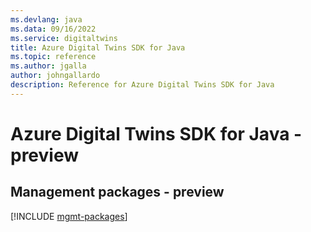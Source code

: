 ```yaml
---
ms.devlang: java
ms.data: 09/16/2022
ms.service: digitaltwins
title: Azure Digital Twins SDK for Java
ms.topic: reference
ms.author: jgalla
author: johngallardo
description: Reference for Azure Digital Twins SDK for Java
---
```

# Azure Digital Twins SDK for Java - preview

## Management packages - preview
[!INCLUDE [mgmt-packages](digital-twins-mgmt-index.md)]